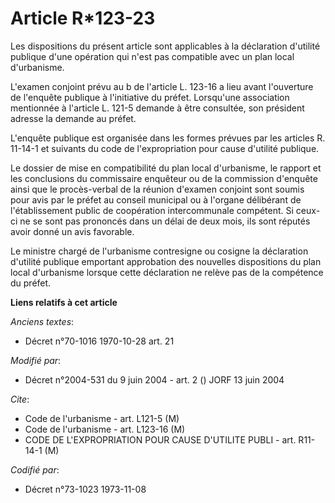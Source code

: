 # Article R*123-23

Les dispositions du présent article sont applicables à la déclaration d'utilité publique d'une opération qui n'est pas
compatible avec un plan local d'urbanisme.

L'examen conjoint prévu au b de l'article L. 123-16 a lieu avant l'ouverture de l'enquête publique à l'initiative du préfet.
Lorsqu'une association mentionnée à l'article L. 121-5 demande à être consultée, son président adresse la demande au préfet.

L'enquête publique est organisée dans les formes prévues par les articles R. 11-14-1 et suivants du code de l'expropriation
pour cause d'utilité publique.

Le dossier de mise en compatibilité du plan local d'urbanisme, le rapport et les conclusions du commissaire enquêteur ou de
la commission d'enquête ainsi que le procès-verbal de la réunion d'examen conjoint sont soumis pour avis par le préfet au
conseil municipal ou à l'organe délibérant de l'établissement public de coopération intercommunale compétent. Si ceux-ci ne
se sont pas prononcés dans un délai de deux mois, ils sont réputés avoir donné un avis favorable.

Le ministre chargé de l'urbanisme contresigne ou cosigne la déclaration d'utilité publique emportant approbation des
nouvelles dispositions du plan local d'urbanisme lorsque cette déclaration ne relève pas de la compétence du préfet.

**Liens relatifs à cet article**

_Anciens textes_:

  - Décret n°70-1016 1970-10-28 art. 21

_Modifié par_:

  - Décret n°2004-531 du 9 juin 2004 - art. 2 () JORF 13 juin 2004

_Cite_:

  - Code de l'urbanisme - art. L121-5 (M)
  - Code de l'urbanisme - art. L123-16 (M)
  - CODE DE L'EXPROPRIATION POUR CAUSE D'UTILITE PUBLI - art. R11-14-1 (M)

_Codifié par_:

  - Décret n°73-1023 1973-11-08
